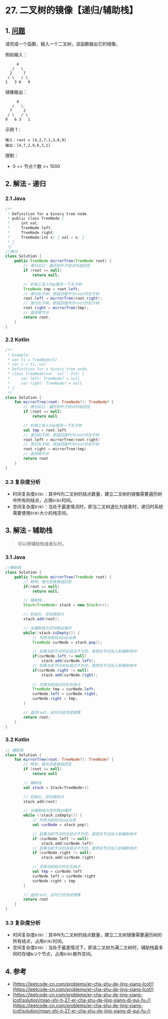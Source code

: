 # 27. 二叉树的镜像【递归/辅助栈】

## 1. [问题](https://leetcode-cn.com/problems/er-cha-shu-de-jing-xiang-lcof/)

请完成一个函数，输入一个二叉树，该函数输出它的镜像。

例如输入：

```
     4
   /   \
  2     7
 / \   / \
1   3 6   9
```

镜像输出：

```
     4
   /   \
  7     2
 / \   / \
9   6 3   1
```

示例 1：

```
输入：root = [4,2,7,1,3,6,9]
输出：[4,7,2,9,6,3,1]
```

限制：

* 0 <= 节点个数 <= 1000

## 2. 解法 - 递归

### 2.1 Java

```java
/**
 * Definition for a binary tree node.
 * public class TreeNode {
 *     int val;
 *     TreeNode left;
 *     TreeNode right;
 *     TreeNode(int x) { val = x; }
 * }
 */
//递归
class Solution {
    public TreeNode mirrorTree(TreeNode root) {
        // 递归出口：遍历到叶子结点时返回空
        if (root == null)
            return null;

        // 利用工具人tmp暂存一下左子树
        TreeNode tmp = root.left;
        // 递归右子树，把返回值作为root的左子树
        root.left = mirrorTree(root.right);
        // 递归左子树，把返回值作为root的右子树
        root.right = mirrorTree(tmp);
        // 返回根节点
        return root;
    }
}
```

### 2.2 Kotlin

```kotlin
/**
 * Example:
 * var ti = TreeNode(5)
 * var v = ti.`val`
 * Definition for a binary tree node.
 * class TreeNode(var `val`: Int) {
 *     var left: TreeNode? = null
 *     var right: TreeNode? = null
 * }
 */
class Solution {
    fun mirrorTree(root: TreeNode?): TreeNode? {
        // 递归出口：遍历到叶子结点时返回空
        if (root == null)
            return null

        // 利用工具人tmp暂存一下左子树
        val tmp = root.left
        // 递归右子树，把返回值作为root的左子树
        root.left = mirrorTree(root.right)
        // 递归左子树，把返回值作为root的右子树
        root.right = mirrorTree(tmp)
        // 返回根节点
        return root
    }
}
```

### 2.3 复杂度分析

* 时间复杂度`O(N)`：其中N为二叉树的结点数量，建立二叉树的镜像需要遍历树中所有的结点，占用`O(N)`时间。
* 空间复杂度`O(N)`：当处于最差情况时，即当二叉树退化为链表时，递归时系统需要使用`O(N)`大小的栈空间。

## 3. 解法 - 辅助栈

> 可以用辅助栈或者队列。

### 3.1 Java

```java
//辅助栈
class Solution {
    public TreeNode mirrorTree(TreeNode root) {
        // 特判，根为空直接返回空
        if(root == null) 
            return null;

        // 辅助栈
        Stack<TreeNode> stack = new Stack<>();

        // 初始化，添加根结点
        stack.add(root);

        // 当辅助栈为空时跳出循环
        while(!stack.isEmpty()) {
            // 先把当前结点pop出来
            TreeNode curNode = stack.pop();

            // 如果当前节点的左结点不为空，就把左节点加入到辅助栈中
            if(curNode.left != null) 
                stack.add(curNode.left);
            // 如果当前节点的右结点不为空，就把右节点加入到辅助栈中
            if(curNode.right != null) 
                stack.add(curNode.right);
            
            // 交换当前结点的左右结点
            TreeNode tmp = curNode.left;
            curNode.left = curNode.right;
            curNode.right = tmp;
        }

        // 返回root，此时已经完成镜像
        return root;
    }
}
```

### 3.2 Kotlin

```kotlin
// 辅助栈
class Solution {
    fun mirrorTree(root: TreeNode?): TreeNode? {
        // 特判，根为空直接返回空
        if (root == null)
            return null

        // 辅助栈
        val stack = Stack<TreeNode>()

        // 初始化，添加根结点
        stack.add(root)

        // 当辅助栈为空时跳出循环
        while (!stack.isEmpty()) {
            // 先把当前结点pop出来
            val curNode = stack.pop()

            // 如果当前节点的左结点不为空，就把左节点加入到辅助栈中
            if (curNode.left != null)
                stack.add(curNode.left)
            // 如果当前节点的右结点不为空，就把右节点加入到辅助栈中
            if (curNode.right != null)
                stack.add(curNode.right)

            // 交换当前结点的左右结点
            val tmp = curNode.left
            curNode.left = curNode.right
            curNode.right = tmp
        }

        // 返回root，此时已经完成镜像
        return root
    }
}
```

### 3.3 复杂度分析

* 时间复杂度`O(N)`：其中N为二叉树的结点数量，建立二叉树镜像需要遍历树的所有结点，占用`O(N)`时间。
* 空间复杂度`O(N)`：当处于最差情况下，即该二叉树为满二叉树时，辅助栈最多同时存储`N/2`个节点，占用`O(N)`额外空间。

## 4. 参考

* [https://leetcode-cn.com/problems/er-cha-shu-de-jing-xiang-lcof/](https://leetcode-cn.com/problems/er-cha-shu-de-jing-xiang-lcof/)
* [https://leetcode-cn.com/problems/er-cha-shu-de-jing-xiang-lcof/solution/mian-shi-ti-27-er-cha-shu-de-jing-xiang-di-gui-fu-/](https://leetcode-cn.com/problems/er-cha-shu-de-jing-xiang-lcof/solution/mian-shi-ti-27-er-cha-shu-de-jing-xiang-di-gui-fu-/)

